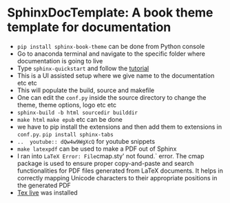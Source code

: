 # SphinxDocTemplate: A book theme template for documentation
- `pip install sphinx-book-theme` can be done from Python console
- Go to anaconda terminal and navigate to the specific folder where documentation is going to live
- Type `sphinx-quickstart` and follow the [tutorial](https://www.sphinx-doc.org/en/master/tutorial/getting-started.html#setting-up-your-project-and-development-environment)
- This is a UI assisted setup where we give name to the documentation etc etc
- This will populate the build, source and makefile
- One can edit the `conf.py` inside the source directory to change the theme, theme options, logo etc etc
- `sphinx-build -b html sourcedir builddir`
- `make html` `make epub` etc can be done
- we have to pip install the extensions and then add them to extensions in `conf.py`. `pip install sphinx-tabs`
- `..  youtube:: dQw4w9WgXcQ` for youtube snippets
- `make latexpdf` can be used to make a PDF out of Sphinx
- I ran into ` LaTeX Error: File `cmap.sty' not found.` error. The cmap package is used to ensure proper copy-and-paste and search functionalities for PDF files generated from LaTeX documents. It helps in correctly mapping Unicode characters to their appropriate positions in the generated PDF
- [Tex live](https://www.tug.org/texlive/windows.html#w64) was installed
